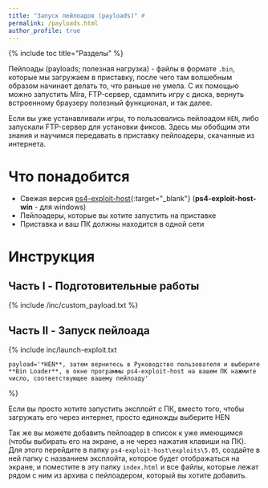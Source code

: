 ```yaml
---
title: "Запуск пейлоадов (payloads)" #
permalink: /payloads.html
author_profile: true
---
```


{% include toc title="Разделы" %}

Пейлоады (payloads; полезная нагрузка) - файлы в формате `.bin`, которые мы загружаем в приставку, после чего там волшебным образом начинает делать то, что раньше не умела. С их помощью можно запустить Mira, FTP-сервер, сдампить игру с диска, вернуть встроенному браузеру полезный функционал, и так далее. 

Если вы уже устанавливали игры, то пользовались пейлоадом `HEN`, либо запускали FTP-сервер для установки фиксов. Здесь мы обобщим эти знания и научимся передавать в приставку пейлоадеры, скачанные из интернета. 

# Что понадобится

* Свежая версия [ps4-exploit-host](https://github.com/Al-Azif/ps4-exploit-host/releases/latest){:target="_blank"} (**ps4-exploit-host-win** - для windows)
* Пейлоадеры, которые вы хотите запустить на приставке 
* Приставка и ваш ПК должны находится в одной сети

# Инструкция

## Часть I - Подготовительные работы

{% include /inc/custom_payload.txt %}

## Часть II - Запуск пейлоада

{% include inc/launch-exploit.txt 

	payload='*HEN**, затем вернитесь в Руководство пользователя и выберите **Bin Loader**, в окне программы ps4-exploit-host на вашем ПК нажмите число, соответствующее вашему пейлоаду' 

%}

Если вы просто хотите запустить эксплойт с ПК, вместо того, чтобы загружать его через интернет, просто единожды выберите HEN

Так же вы можете добавить пейлоадер в список к уже имеющимся (чтобы выбирать его на экране, а не через нажатия клавиши на ПК). Для этого перейдите в папку `ps4-exploit-host\exploits\5.05`, создайте в ней папку с названием эксплойта, которое будет отображаться на экране, и поместите в эту папку `index.html` и все файлы, которые лежат рядом с ним из архива с пейлоадером, который вы хотите добавить.